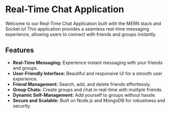 # Real-Time Chat Application

Welcome to our Real-Time Chat Application built with the MERN stack and Socket.io! This application provides a seamless real-time messaging experience, allowing users to connect with friends and groups instantly.

## Features

- **Real-Time Messaging:** Experience instant messaging with your friends and groups.
- **User-Friendly Interface:** Beautiful and responsive UI for a smooth user experience.
- **Friend Management:** Search, add, and delete friends effortlessly.
- **Group Chats:** Create groups and chat in real-time with multiple friends.
- **Dynamic Self-Management:** Add yourself to groups without hassle.
- **Secure and Scalable:** Built on Node.js and MongoDB for robustness and security.

